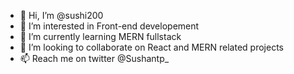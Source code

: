 - 👋 Hi, I’m @sushi200
- 👀 I’m interested in Front-end developement
- 🌱 I’m currently learning MERN fullstack
- 💞️ I’m looking to collaborate on React and MERN related projects
- 📫 Reach me on twitter @Sushantp_

<!---
sushi200/sushi200 is a ✨ special ✨ repository because its `README.md` (this file) appears on your GitHub profile.
You can click the Preview link to take a look at your changes.
--->
